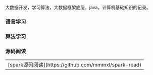 
大数据开发，学习算法，大数据框架底层，java，计算机基础知识的记录。

### 语言学习



### 算法学习



### 源码阅读

<table><tr>

<td valign="top">
[spark源码阅读](https://github.com/mmmxl/spark-read)
</td>

